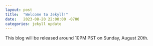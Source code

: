 ```yaml
---
layout: post
title:  "Welcome to Jekyll!"
date:   2023-08-20 22:00:00 -0700
categories: jekyll update
---
```

This blog will be released around 10PM PST on Sunday, August 20th.